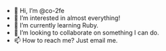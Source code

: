 - 👋 Hi, I’m @co-2fe
- 👀 I’m interested in almost everything!
- 🌱 I’m currently learning Ruby.
- 💞️ I’m looking to collaborate on something I can do.
- 📫 How to reach me? Just email me.

<!---
co-2fe/co-2fe is a ✨ special ✨ repository because its `README.md` (this file) appears on your GitHub profile.
You can click the Preview link to take a look at your changes.
--->
